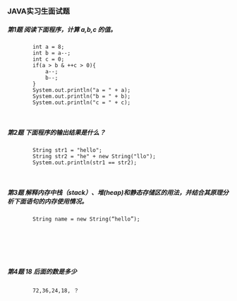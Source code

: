 ### JAVA实习生面试题

##### 第1题 阅读下面程序，计算 a,b,c 的值。
```
        int a = 8;
        int b = a--;
        int c = 0;
        if(a > b & ++c > 0){
            a--;
            b--;
        }
        System.out.println("a = " + a);
        System.out.println("b = " + b);
        System.out.println("c = " + c);
```
<br>

##### 第2题 下面程序的输出结果是什么？
```
        String str1 = "hello";
        String str2 = "he" + new String("llo");
        System.out.println(str1 == str2);  
```
<br>

##### 第3题 解释内存中栈（stack）、堆(heap)和静态存储区的用法，并结合其原理分析下面语句的内存使用情况。
```
        String name = new String(“hello”);
```
<br>
<br>
<br>
<br>

##### 第4题  18 后面的数是多少 
```
        72,36,24,18, ？
```

